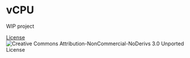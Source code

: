 # vCPU

WIP project

[License](http://creativecommons.org/licenses/by-nc-nd/3.0/)
![Creative Commons Attribution-NonCommercial-NoDerivs 3.0 Unported License](https://i.creativecommons.org/l/by-nc-nd/3.0/88x31.png)